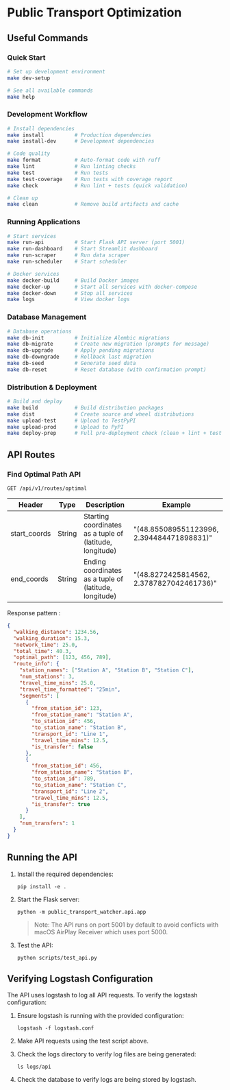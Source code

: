 # Public Transport Optimization

## Useful Commands

### Quick Start
```bash
# Set up development environment
make dev-setup

# See all available commands
make help
```

### Development Workflow
```bash
# Install dependencies
make install          # Production dependencies
make install-dev      # Development dependencies

# Code quality
make format           # Auto-format code with ruff
make lint             # Run linting checks
make test             # Run tests
make test-coverage    # Run tests with coverage report
make check            # Run lint + tests (quick validation)

# Clean up
make clean            # Remove build artifacts and cache
```

### Running Applications
```bash
# Start services
make run-api          # Start Flask API server (port 5001)
make run-dashboard    # Start Streamlit dashboard
make run-scraper      # Run data scraper
make run-scheduler    # Start scheduler

# Docker services
make docker-build     # Build Docker images
make docker-up        # Start all services with docker-compose
make docker-down      # Stop all services
make logs             # View docker logs
```

### Database Management
```bash
# Database operations
make db-init          # Initialize Alembic migrations
make db-migrate       # Create new migration (prompts for message)
make db-upgrade       # Apply pending migrations
make db-downgrade     # Rollback last migration
make db-seed          # Generate seed data
make db-reset         # Reset database (with confirmation prompt)
```

### Distribution & Deployment
```bash
# Build and deploy
make build            # Build distribution packages
make dist             # Create source and wheel distributions
make upload-test      # Upload to TestPyPI
make upload-prod      # Upload to PyPI
make deploy-prep      # Full pre-deployment check (clean + lint + test + build)
```

## API Routes

### Find Optimal Path API

```
GET /api/v1/routes/optimal
```

| Header | Type | Description | Example |
|--------|------|-------------|---------|
| start_coords | String | Starting coordinates as a tuple of (latitude, longitude) | "(48.855089551123996, 2.394484471898831)" |
| end_coords | String | Ending coordinates as a tuple of (latitude, longitude) | "(48.8272425814562, 2.3787827042461736)" |

Response pattern :

```json
{
  "walking_distance": 1234.56,
  "walking_duration": 15.3,
  "network_time": 25.0,
  "total_time": 40.3,
  "optimal_path": [123, 456, 789],
  "route_info": {
    "station_names": ["Station A", "Station B", "Station C"],
    "num_stations": 3,
    "travel_time_mins": 25.0,
    "travel_time_formatted": "25min",
    "segments": [
      {
        "from_station_id": 123,
        "from_station_name": "Station A",
        "to_station_id": 456,
        "to_station_name": "Station B",
        "transport_id": "Line 1",
        "travel_time_mins": 12.5,
        "is_transfer": false
      },
      {
        "from_station_id": 456,
        "from_station_name": "Station B",
        "to_station_id": 789,
        "to_station_name": "Station C",
        "transport_id": "Line 2",
        "travel_time_mins": 12.5,
        "is_transfer": true
      }
    ],
    "num_transfers": 1
  }
}
```

## Running the API

1. Install the required dependencies:
   ```
   pip install -e .
   ```

2. Start the Flask server:
   ```
   python -m public_transport_watcher.api.app
   ```
   
   > Note: The API runs on port 5001 by default to avoid conflicts with macOS AirPlay Receiver which uses port 5000.

3. Test the API:
   ```
   python scripts/test_api.py
   ```

## Verifying Logstash Configuration

The API uses logstash to log all API requests. To verify the logstash configuration:

1. Ensure logstash is running with the provided configuration:
   ```
   logstash -f logstash.conf
   ```

2. Make API requests using the test script above.

3. Check the logs directory to verify log files are being generated:
   ```
   ls logs/api
   ```

4. Check the database to verify logs are being stored by logstash.